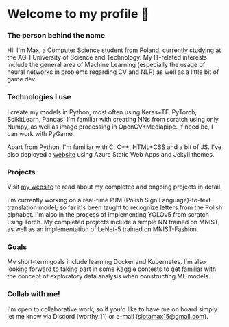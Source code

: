 # Welcome to my profile 👋
### The person behind the name
Hi! I'm Max, a Computer Science student from Poland, currently studying at the AGH University of Science and Technology. My IT-related interests include the general area of Machine Learning (especially the usage of neural networks in problems regarding CV and NLP) as well as a little bit of game dev.

### Technologies I use
I create my models in Python, most often using Keras+TF, PyTorch, ScikitLearn, Pandas; I'm familiar with creating NNs from scratch using only Numpy, as well as image processing in OpenCV+Mediapipe. If need be, I can work with PyGame. <br />

Apart from Python, I'm familiar with C, C++, HTML+CSS and a bit of JS. I've also deployed a [website](https://brave-mushroom-033507c03.4.azurestaticapps.net/) using Azure Static Web Apps and Jekyll themes.

### Projects
Visit [my website](https://worthy11.github.io/) to read about my completed and ongoing projects in detail. <br />

I'm currently working on a real-time PJM (Polish Sign Language)-to-text translation model; so far it's been taught to recognize letters from the Polish alphabet. I'm also in the process of implementing YOLOv5 from scratch using Torch. My completed projects include a simple NN trained on MNIST, as well as an implementation of LeNet-5 trained on MNIST-Fashion.  

### Goals
My short-term goals include learning Docker and Kubernetes. I'm also looking forward to taking part in some Kaggle contests to get familiar with the concept of exploratory data analysis when constructing ML models.

### Collab with me!
I'm open to collaborative work, so if you'd like to have me on board simply let me know via Discord (worthy_11) or e-mail (slotamax15@gmail.com).
